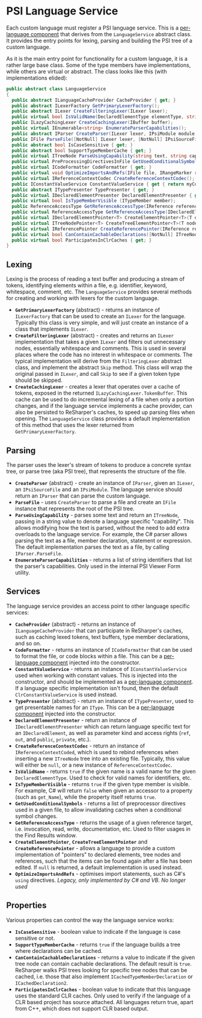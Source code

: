 ---
---

# PSI Language Service

Each custom language must register a PSI language service. This is a [per-language component](PerLanguageComponents.md#psi-language-specific-components) that derives from the `LanguageService` abstract class. It provides the entry points for lexing, parsing and building the PSI tree of a custom language.

As it is the main entry point for functionality for a custom language, it is a rather large base class. Some of the type members have implementations, while others are virtual or abstract. The class looks like this (with implementations elided):

```csharp
public abstract class LanguageService
{
  public abstract ILanguageCacheProvider CacheProvider { get; }
  public abstract ILexerFactory GetPrimaryLexerFactory();
  public abstract ILexer CreateFilteringLexer(ILexer lexer);
  public virtual bool IsValidName(DeclaredElementType elementType, string name);
  public ILazyCachingLexer CreateCachingLexer(IBuffer buffer);
  public virtual IEnumerable<string> EnumerateParserCapabilities();
  public abstract IParser CreateParser(ILexer lexer, IPsiModule module, IPsiSourceFile sourceFile);
  public IFile ParseFile([NotNull] ILexer lexer, [NotNull] IPsiSourceFile sourceFile);
  public abstract bool IsCaseSensitive { get; }
  public abstract bool SupportTypeMemberCache { get; }
  public virtual ITreeNode ParseUsingCapability(string text, string capability, IPsiModule psiModule);
  public virtual PreProcessingDirectivesInFile GetUsedConditionalSymbols (IPsiSourceFile sourceFile);
  public virtual ICodeFormatter CodeFormatter { get; }
  public virtual void OptimizeImportsAndRefs(IFile file, IRangeMarker rangeMarker, bool optimizeUsings, bool shortenReferences, IProgressIndicator progressIndicator);
  public virtual IReferenceContextCodec CreateReferenceContextCodec();
  public IConstantValueService ConstantValueService { get { return myConstantValueService; } }
  public abstract ITypePresenter TypePresenter { get; }
  public virtual IDeclaredElementPresenter DeclaredElementPresenter { get; }
  public virtual bool IsTypeMemberVisible (ITypeMember member);
  public ReferenceAccessType GetReferenceAccessType(IReference reference);
  public virtual ReferenceAccessType GetReferenceAccessType(IDeclaredElement target, IReference reference);
  public virtual IDeclaredElementPointer<T> CreateElementPointer<T>(T declaredElement);
  public virtual ITreeNodePointer<T> CreateTreeElementPointer<T>(T node);
  public virtual IReferencePointer CreateReferencePointer(IReference reference);
  public virtual bool CanContainCachableDeclarations([NotNull] ITreeNode node);
  public virtual bool ParticipatesInClrCaches { get; }
}
```

## Lexing

Lexing is the process of reading a text buffer and producing a stream of tokens, identifying elements within a file, e.g. identifier, keyword, whitespace, comment, etc. The `LanguageService` provides several methods for creating and working with lexers for the custom language.

* **`GetPrimaryLexerFactory`** (abstract) - returns an instance of `ILexerFactory` that can be used to create an `ILexer` for the language. Typically this class is very simple, and will just create an instance of a class that implements `ILexer`.
* **`CreateFilteringLexer`** (abstract) - creates and returns an `ILexer` implementation that takes a given `ILexer` and filters out unnecessary nodes, essentially whitespace and comments. This is used in several places where the code has no interest in whitespace or comments. The typical implementation will derive from the `FilteringLexer` abstract class, and implement the abstract `Skip` method. This class will wrap the original passed in `ILexer`, and call `Skip` to see if a given token type should be skipped.
* **`CreateCachingLexer`** - creates a lexer that operates over a cache of tokens, exposed in the returned `ILazyCachingLexer.TokenBuffer`. This cache can be used to do incremental lexing of a file when only a portion changes, and if the language service implements a cache provider, can also be persisted to ReSharper's caches, to speed up parsing files when opening. The `LanguageService` class provides a default implementation of this method that uses the lexer returned from `GetPrimaryLexerFactory`.

## Parsing

The parser uses the lexer's stream of tokens to produce a concrete syntax tree, or parse tree (aka PSI tree), that represents the structure of the file.

* **`CreateParser`** (abstract) - create an instance of `IParser`, given an `ILexer`, an `IPsiSourceFile` and an `IPsiModule`. The language service should return an `IParser` that can parse the custom language.
* **`ParseFile`** - uses `CreateParser` to parse a file and create an `IFile` instance that represents the root of the PSI tree.
* **`ParseUsingCapability`** - parses some text and return an `ITreeNode`, passing in a string value to denote a language specific "capability". This allows modifying how the text is parsed, without the need to add extra overloads to the language service. For example, the C# parser allows parsing the text as a file, member declaration, statement or expression. The default implementation parses the text as a file, by calling `IParser.ParseFile`.
* **`EnumerateParserCapabilities`** - returns a list of string identifiers that list the parser's capabilities. Only used in the internal PSI Viewer Form utility.

## Services

The language service provides an access point to other language specific services:

* **`CacheProvider`** (abstract) - returns an instance of `ILanguageCacheProvider` that can participate in ReSharper's caches, such as caching lexed tokens, text buffers, type member declarations, and so on.
* **`CodeFormatter`** - returns an instance of `ICodeFormatter` that can be used to format the file, or code blocks within a file. This can be a [per-language component](PerLanguageComponents.md) injected into the constructor.
* **`ConstantValueService`** - returns an instance of `IConstantValueService` used when working with constant values. This is injected into the constructor, and should be implemented as a [per-language component](PerLanguageComponents.md). If a language specific implementation isn't found, then the default `ClrConstantValueService` is used instead.
* **`TypePresenter`** (abstract) - return an instance of `ITypePresenter`, used to get presentable names for an `IType`. This can be a [per-language component](PerLanguageComponents.md) injected into the constructor.
* **`DeclaredElementPresenter`** - return an instance of `IDeclaredElementPresenter` which can return language specific text for an `IDeclaredElement`, as well as parameter kind and access rights (`ref`, `out`, and `public`, `private`, etc.).
* **`CreateReferenceContextCodec`** - return an instance of `IReferenceContextCoded`, which is used to rebind references when inserting a new `ITreeNode` tree into an existing file. Typically, this value will either be `null`, or a new instance of `ReferenceContextCodec`.
* **`IsValidName`** - returns `true` if the given name is a valid name for the given `DeclaredElementType`. Used to check for valid names for identifiers, etc.
* **`IsTypeMemberVisible`** - returns `true` if the given type member is visible. For example, C# will return `false` when given an accessor to a property (such as `get_Name`), while the property itself returns `true`.
* **`GetUsedConditionalSymbols`** - returns a list of preprocessor directives used in a given file, to allow invalidating caches when a conditional symbol changes.
* **`GetReferenceAccessType`** - returns the usage of a given reference target, i.e. invocation, read, write, documentation, etc. Used to filter usages in the Find Results window.
* **`CreateElementPointer`**, **`CreateTreeElementPointer`** and **`CreateReferencePointer`** - allows a language to provide a custom implementation of "pointers" to declared elements, tree nodes and references, such that the items can be found again after a file has been edited. If `null` is returned, a default implementation is used instead.
* **`OptimizeImportsAndRefs`** - optimises import statements, such as C#'s `using` directives. *Legacy, only implemented by C# and VB. No longer used*

## Properties

Various properties can control the way the language service works:

* **`IsCaseSensitive`** - boolean value to indicate if the language is case sensitive or not.
* **`SupportTypeMemberCache`** - returns `true` if the language builds a tree where declarations can be cached.
* **`CanContainCachableDeclarations`** - returns a value to indicate if the given tree node can contain cachable declarations. The default result is `true`. ReSharper walks PSI trees looking for specific tree nodes that can be cached, i.e. those that also implement `ICachedTypeMemberDeclaration` or `ICachedDeclaration2`.
* **`ParticipatesInClrCaches`** - boolean value to indicate that this language uses the standard CLR caches. Only used to verify if the language of a CLR based project has source attached. All languages return true, apart from C++, which does not support CLR based output.
